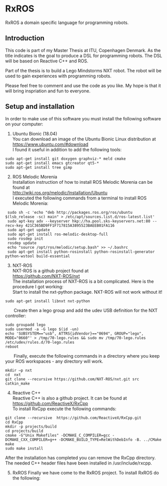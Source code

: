 # RxROS
RxROS a domain specific language for programming robots.

## Introduction
This code is part of my Master Thesis at ITU, Copenhagen Denmark.
As the title indicates is the goal to produce a DSL for programming robots.
The DSL will be based on Reactive C++ and ROS.
<p> 
Part of the thesis is to build a Lego Mindstorms NXT robot.
The robot will be used to gain experiences with programming robots.
<p>
Please feel free to comment and use the code as you like.
My hope is that it will bring inspriation and fun to everyone.

## Setup and installation
In order to make use of this software you must
install the following software on your computer:

1. Ubuntu Bionic (18.04)<br>
You can download an image of the Ubuntu Bionic Linux distribution at<br>
https://www.ubuntu.com/#download<br>
I found it useful in addition to add the following tools:
```
sudo apt-get install git doxygen graphviz-* meld cmake
sudo apt-get install emacs gtcreator qt5-*
sudo apt-get install tree gimp
```

2. ROS Melodic Morenia<br>
Installation instruction of how to install ROS Melodic Morenia can be found at<br>
http://wiki.ros.org/melodic/Installation/Ubuntu<br>
I executed the following commands from a terminal to install ROS Melodic Morenia:
```
 sudo sh -c 'echo "deb http://packages.ros.org/ros/ubuntu $(lsb_release -sc) main" > /etc/apt/sources.list.d/ros-latest.list' 
 sudo apt-key adv --keyserver hkp://ha.pool.sks-keyservers.net:80 --recv-key 421C365BD9FF1F717815A3895523BAEEB01FA116 
 sudo apt-get update 
 sudo apt-get install ros-melodic-desktop-full 
 sudo rosdep init 
 rosdep update 
 echo "source /opt/ros/melodic/setup.bash" >> ~/.bashrc 
 sudo apt-get install python-rosinstall python-rosinstall-generator python-wstool build-essential 
```

3. NXT-ROS<br>
NXT-ROS is a github project found at<br> 
https://github.com/NXT-ROS/nxt<br>
The installation process of NXT-ROS is a bit complicated. Here is the procedure I got working:<br>
Start to install the nxt-python package. NXT-ROS will not work without it!<br>
```
sudo apt-get install libnxt nxt-python 
```

&nbsp;&nbsp;&nbsp;&nbsp;&nbsp;&nbsp;
Create then a lego group and add the udev USB definition for the NXT controller:<br>
```
sudo groupadd lego 
sudo usermod -a -G lego $(id -un) 
echo 'SUBSYSTEM=="usb", ATTRS{idVendor}=="0694", GROUP="lego", MODE="0660"' > /tmp/70-lego.rules && sudo mv /tmp/70-lego.rules /etc/udev/rules.d/70-lego.rules 
reboot
```

&nbsp;&nbsp;&nbsp;&nbsp;&nbsp;&nbsp;
Finally, execute the following commands in a directory where you keep your ROS workspaces - any directory will work.<br>
```
mkdir –p nxt 
cd  nxt 
git clone --recursive https://github.com/NXT-ROS/nxt.git src 
catkin_make 
```

4. Reactive C++<br>
Reactive C++ is also a github project. It can be found at<br>
https://github.com/ReactiveX/RxCpp<br>
To install RxCpp execute the following commands:<br>
```
git clone --recursive  https://github.com/ReactiveX/RxCpp.git 
cd RxCpp 
mkdir -p projects/build 
cd projects/build 
cmake -G"Unix Makefiles" -DCMAKE_C_COMPILER=gcc -DCMAKE_CXX_COMPILER=g++ -DCMAKE_BUILD_TYPE=RelWithDebInfo -B. ../CMake 
make 
sudo make install 
```
After the installation has completed you can remove the RxCpp directory.
The needed C++ header files have been installed in /usr/include/rxcpp.

5. RxROS
Finally we have come to the RxROS project. To install RxROS do the following:
